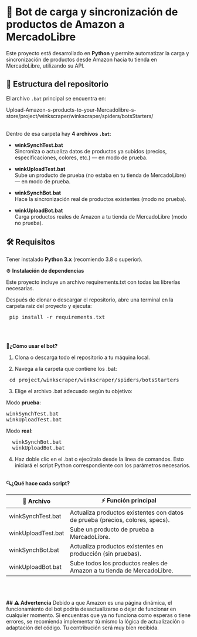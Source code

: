 # 🚀  Bot de carga y sincronización de productos de Amazon a MercadoLibre

Este proyecto está desarrollado en **Python** y permite automatizar la carga y sincronización de productos desde Amazon hacia tu tienda en MercadoLibre, utilizando su API.

## 📂  Estructura del repositorio

El archivo `.bat` principal se encuentra en:

Upload-Amazon-s-products-to-your-Mercadolibre-s-store/project/winkscraper/winkscraper/spiders/botsStarters/ <br><br>


Dentro de esa carpeta hay **4 archivos `.bat`**:

- **winkSynchTest.bat**  
  Sincroniza o actualiza datos de productos ya subidos (precios, especificaciones, colores, etc.) — en modo de prueba.

- **winkUploadTest.bat**  
  Sube un producto de prueba (no estaba en tu tienda de MercadoLibre) — en modo de prueba.

- **winkSynchBot.bat**  
  Hace la sincronización real de productos existentes (modo no prueba).

- **winkUploadBot.bat**  
  Carga productos reales de Amazon a tu tienda de MercadoLibre (modo no prueba).

## 🛠️ Requisitos

Tener instalado **Python 3.x** (recomiendo 3.8 o superior).

⚙️ **Instalación de dependencias**

Este proyecto incluye un archivo requirements.txt con todas las librerías necesarias.

Después de clonar o descargar el repositorio, abre una terminal en la carpeta raíz del proyecto y ejecuta:

<pre> pip install -r requirements.txt </pre> <br><br>

**🏃¿Cómo usar el bot?**

1. Clona o descarga todo el repositorio a tu máquina local.

2. Navega a la carpeta que contiene los .bat:

<pre> cd project/winkscraper/winkscraper/spiders/botsStarters </pre>

3. Elige el archivo .bat adecuado según tu objetivo:

Modo **prueba**:
<pre>
winkSynchTest.bat
winkUploadTest.bat </pre>

Modo **real**:

<pre>
  winkSynchBot.bat
  winkUploadBot.bat
</pre>

4. Haz doble clic en el .bat o ejecútalo desde la línea de comandos. Esto iniciará el script Python correspondiente con los parámetros necesarios. <br><br>

**🔍¿Qué hace cada script?**

| 📝 Archivo | ⚡ Función principal |
|------------|------------|
| winkSynchTest.bat | Actualiza productos existentes con datos de prueba (precios, colores, specs). |
| winkUploadTest.bat | Sube un producto de prueba a MercadoLibre. |
| winkSynchBot.bat | Actualiza productos existentes en producción (sin pruebas). |
| winkUploadBot.bat | Sube todos los productos reales de Amazon a tu tienda de MercadoLibre. |

<br><br>

**## :warning: Advertencia**
Debido a que Amazon es una página dinámica, el funcionamiento del bot podría desactualizarse o dejar de funcionar en cualquier momento. Si encuentras que ya no funciona como esperas o tiene errores, se recomienda implementar tú mismo la lógica de actualización o adaptación del código. Tu contribución será muy bien recibida.

